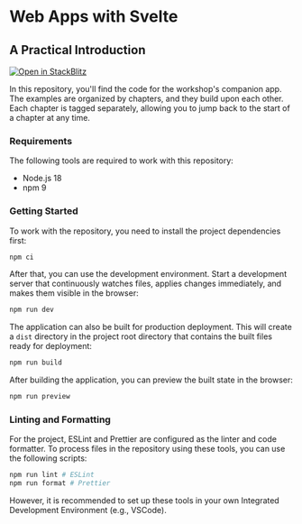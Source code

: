 # Web Apps with Svelte

## A Practical Introduction

[![Open in StackBlitz](https://developer.stackblitz.com/img/open_in_stackblitz.svg)](https://stackblitz.com/fork/github/nilsroehrig/svelte-workshop-ijs-munich-2023?title='Svexpensr'&startScript=stackblitz)

In this repository, you'll find the code for the workshop's companion app. The examples are organized by chapters, and they build upon each other. Each chapter is tagged separately, allowing you to jump back to the start of a chapter at any time.

### Requirements

The following tools are required to work with this repository:
- Node.js 18
- npm 9

### Getting Started

To work with the repository, you need to install the project dependencies first:

```bash
npm ci
```

After that, you can use the development environment. Start a development server that continuously watches files, applies changes immediately, and makes them visible in the browser:

```bash
npm run dev
```

The application can also be built for production deployment. This will create a `dist` directory in the project root directory that contains the built files ready for deployment:

```bash
npm run build
```

After building the application, you can preview the built state in the browser:

```bash
npm run preview
```

### Linting and Formatting

For the project, ESLint and Prettier are configured as the linter and code formatter. To process files in the repository using these tools, you can use the following scripts:

```bash
npm run lint # ESLint
npm run format # Prettier
```

However, it is recommended to set up these tools in your own Integrated Development Environment (e.g., VSCode).
